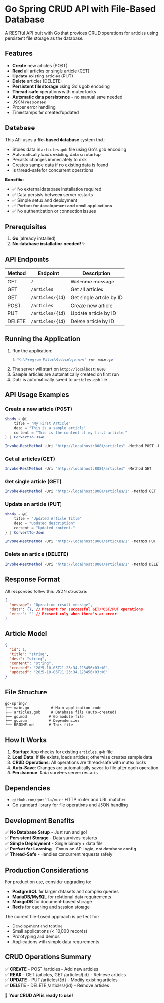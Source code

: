 # Go Spring CRUD API with File-Based Database

A RESTful API built with Go that provides CRUD operations for articles using persistent file storage as the database.

## Features

- **Create** new articles (POST)
- **Read** all articles or single article (GET)
- **Update** existing articles (PUT)
- **Delete** articles (DELETE)
- **Persistent file storage** using Go's gob encoding
- **Thread-safe** operations with mutex locks
- **Automatic data persistence** - no manual save needed
- JSON responses
- Proper error handling
- Timestamps for created/updated

## Database

This API uses a **file-based database** system that:

- Stores data in `articles.gob` file using Go's gob encoding
- Automatically loads existing data on startup
- Persists changes immediately to disk
- Creates sample data if no existing data is found
- Is thread-safe for concurrent operations

**Benefits:**

- ✅ No external database installation required
- ✅ Data persists between server restarts
- ✅ Simple setup and deployment
- ✅ Perfect for development and small applications
- ✅ No authentication or connection issues

## Prerequisites

1. **Go** (already installed)
2. **No database installation needed!** ✨

## API Endpoints

| Method | Endpoint         | Description              |
| ------ | ---------------- | ------------------------ |
| GET    | `/`              | Welcome message          |
| GET    | `/articles`      | Get all articles         |
| GET    | `/articles/{id}` | Get single article by ID |
| POST   | `/articles`      | Create new article       |
| PUT    | `/articles/{id}` | Update article by ID     |
| DELETE | `/articles/{id}` | Delete article by ID     |

## Running the Application

1. Run the application:
   ```powershell
   & "C:\Program Files\Go\bin\go.exe" run main.go
   ```
2. The server will start on `http://localhost:8080`
3. Sample articles are automatically created on first run
4. Data is automatically saved to `articles.gob` file

## API Usage Examples

### Create a new article (POST)

```powershell
$body = @{
    title = "My First Article"
    desc = "This is a sample article"
    content = "This is the content of my first article."
} | ConvertTo-Json

Invoke-RestMethod -Uri "http://localhost:8080/articles" -Method POST -Body $body -ContentType "application/json"
```

### Get all articles (GET)

```powershell
Invoke-RestMethod -Uri "http://localhost:8080/articles" -Method GET
```

### Get single article (GET)

```powershell
Invoke-RestMethod -Uri "http://localhost:8080/articles/1" -Method GET
```

### Update an article (PUT)

```powershell
$body = @{
    title = "Updated Article Title"
    desc = "Updated description"
    content = "Updated content."
} | ConvertTo-Json

Invoke-RestMethod -Uri "http://localhost:8080/articles/1" -Method PUT -Body $body -ContentType "application/json"
```

### Delete an article (DELETE)

```powershell
Invoke-RestMethod -Uri "http://localhost:8080/articles/1" -Method DELETE
```

## Response Format

All responses follow this JSON structure:

```json
{
  "message": "Operation result message",
  "data": {}, // Present for successful GET/POST/PUT operations
  "error": "" // Present only when there's an error
}
```

## Article Model

```json
{
  "id": 1,
  "title": "string",
  "desc": "string",
  "content": "string",
  "created": "2025-10-05T21:23:34.123456+03:00",
  "updated": "2025-10-05T21:23:34.123456+03:00"
}
```

## File Structure

```
go-spring/
├── main.go          # Main application code
├── articles.gob     # Database file (auto-created)
├── go.mod          # Go module file
├── go.sum          # Dependencies
└── README.md       # This file
```

## How It Works

1. **Startup**: App checks for existing `articles.gob` file
2. **Load Data**: If file exists, loads articles; otherwise creates sample data
3. **CRUD Operations**: All operations are thread-safe with mutex locks
4. **Auto-Save**: Changes are automatically saved to file after each operation
5. **Persistence**: Data survives server restarts

## Dependencies

- `github.com/gorilla/mux` - HTTP router and URL matcher
- Go standard library for file operations and JSON handling

## Development Benefits

✅ **No Database Setup** - Just run and go!  
✅ **Persistent Storage** - Data survives restarts  
✅ **Simple Deployment** - Single binary + data file  
✅ **Perfect for Learning** - Focus on API logic, not database config  
✅ **Thread-Safe** - Handles concurrent requests safely

## Production Considerations

For production use, consider upgrading to:

- **PostgreSQL** for larger datasets and complex queries
- **MariaDB/MySQL** for relational data requirements
- **MongoDB** for document-based storage
- **Redis** for caching and session storage

The current file-based approach is perfect for:

- Development and testing
- Small applications (< 10,000 records)
- Prototyping and demos
- Applications with simple data requirements

## CRUD Operations Summary

✅ **CREATE** - POST /articles - Add new articles  
✅ **READ** - GET /articles, GET /articles/{id} - Retrieve articles  
✅ **UPDATE** - PUT /articles/{id} - Modify existing articles  
✅ **DELETE** - DELETE /articles/{id} - Remove articles

🎉 **Your CRUD API is ready to use!**
